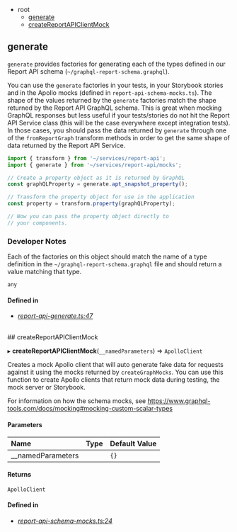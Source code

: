 - root
  - <a href="#generate">generate</a>
  - <a href="#createreportapiclientmock">createReportAPIClientMock</a>


## generate

`generate` provides factories for generating each
of the types defined in our Report API schema (`~/graphql-report-schema.graphql`).

You can use the `generate` factories in your tests,
in your Storybook stories and in the Apollo mocks
(defined in `report-api-schema-mocks.ts`).
The shape of the values returned by the `generate`
factories match the shape returned by the Report API
GraphQL schema. This is great when mocking GraphQL
responses but less useful if your tests/stories do not
hit the Report API Service class (this will be the case
everywhere except integration tests). In those cases,
you should pass the data returned by `generate` through one of the
`fromReportGraph` transform methods in order to
get the same shape of data returned by the Report API Service.

```js
import { transform } from '~/services/report-api';
import { generate } from '~/services/report-api/mocks';

// Create a property object as it is returned by GraphQL
const graphQLProperty = generate.apt_snapshot_property();

// Transform the property object for use in the application
const property = transform.property(graphQLProperty);

// Now you can pass the property object directly to
// your components.
```

### Developer Notes

Each of the factories on this object should match the name
of a type definition in the `~/graphql-report-schema.graphql`
file and should return a value matching that type.




`any`

#### Defined in
- *[report-api-generate.ts:47](https://github.com/Apartment-Snapshot/snapshot-ui/tree/main/app/src/services/report-api/mocks/report-api-generate.ts#L47)*

<br/>
## createReportAPIClientMock

  ▸ **createReportAPIClientMock**(`__namedParameters`) => `ApolloClient`

Creates a mock Apollo client that will auto generate fake data
for requests against it using the mocks returned by `createGraphMocks`.
You can use this function to create Apollo clients that
return mock data during testing, the mock server or Storybook.

For information on how the schema mocks, see
https://www.graphql-tools.com/docs/mocking#mocking-custom-scalar-types




#### Parameters
| Name | Type | Default Value |
| :--- | :--- | :------------ |
| __namedParameters |  | `{}` |


#### Returns
`ApolloClient` 


#### Defined in
- *[report-api-schema-mocks.ts:24](https://github.com/Apartment-Snapshot/snapshot-ui/tree/main/app/src/services/report-api/mocks/report-api-schema-mocks.ts#L24)*

<br/>
